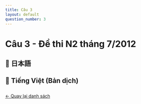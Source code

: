 ```yaml
---
title: Câu 3
layout: default
question_number: 3
---
```


# Câu 3 - Đề thi N2 tháng 7/2012
## 📖 日本語

## 📘 Tiếng Việt (Bản dịch)

<div style="margin-top: 2em;">
  <a href="/exam/n2/2012/">← Quay lại danh sách</a>
</div>